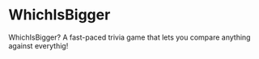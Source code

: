 # WhichIsBigger
WhichIsBigger? A fast-paced trivia game that lets you compare anything against everythig!
